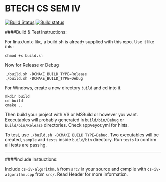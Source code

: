 # BTECH CS SEM IV

[![Build Status](https://travis-ci.org/agauniyal/cs-iv-algorithm.svg?branch=master)](https://travis-ci.org/agauniyal/cs-iv-algorithm)
[![Build status](https://ci.appveyor.com/api/projects/status/krmgl0by1i1xa87a/branch/master?svg=true)](https://ci.appveyor.com/project/agauniyal/cs-iv-algorithm/branch/master)

####Build & Test Instructions:

For linux/unix-like, a build.sh is already supplied with this repo. Use it like this:

```
chmod +x build.sh
```

Now for Release or Debug
```
./build.sh -DCMAKE_BUILD_TYPE=Release
./build.sh -DCMAKE_BUILD_TYPE=Debug
```

For Windows, create a new directory `build` and cd into it.
```
mkdir build
cd build
cmake ..
```

Then build your project with VS or MSBuild or however you want. Executables will probably generated in `build/bin/Debug` or `build/bin/Release` directories. Check appveyor.yml for hints.

To test, use `./build.sh -DCMAKE_BUILD_TYPE=Debug`. Two executables will be created, `sample` and `tests` inside
`build/bin` directory. Run `tests` to confirm all tests are passing.

---

####Include Instructions:

Include `cs-iv-algorithm.h` from `src/` in your source and compile with `cs-iv-algorithm.cpp` from `src/`.
Read Header for more information.
